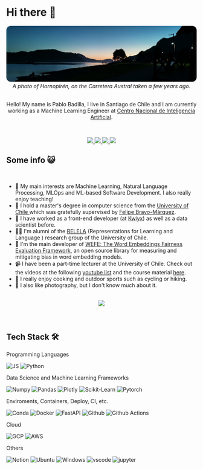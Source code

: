 # Hi there 👋

<div align="center">
    <img src='banner.jpg' style="border-radius: 12px"> 
    <em>A photo of Hornopirén, on the Carretera Austral taken a few years ago.</em>
</div>

<br>

<div align="center">

Hello! My name is Pablo Badilla, I live in Santiago de Chile and I am currently working as a Machine Learning Engineer at [Centro Nacional de Inteligencia Artificial](https://cenia.cl/).

</div>

<br>

<p align="center">
    <a href="https://www.linkedin.com/in/pablo-badilla-torrealba-473b2315b/">
        <img src="https://img.shields.io/badge/LinkedIn-0077B5?style=for-the-badge&logo=linkedin&logoColor=white"/>
    </a>
    <a href="mailto:pbadilla.torrealba@gmail.com">
        <img src="https://img.shields.io/badge/Gmail-D14836?style=for-the-badge&logo=gmail&logoColor=white"/>
    </a>
    <a href="CV.pdf">
        <img src="https://img.shields.io/badge/Resume-Blue?style=for-the-badge&logoColor=white"/>
    </a>
    <a href="CV_es.pdf">
        <img src="https://img.shields.io/badge/Resume (in spanish)-a?style=for-the-badge&logoColor=white"/>
    </a>
</p>

## Some info 😺

<br>

- 💙 My main interests are Machine Learning, Natural Language Processing, MLOps and ML-based Software Development. I also really enjoy teaching!
- 🏫 I hold a master's degree in computer science from the [University of Chile ](https://www.dcc.uchile.cl/) which was gratefully supervised by [Felipe Bravo-Márquez](https://felipebravom.com/).
- 👷 I have worked as a front-end developer (at [Kwiyx](https://github.com/Kwiyx)) as well as a data scientist before.
- 🧑‍🎓 I'm alumni of the [RELELA](https://relela.com/) (Representations for Learning and Language ) research group of the University of Chile.
- 🌟 I'm the main developer of [WEFE: The Word Embeddings Fairness Evaluation Framework](https://wefe.readthedocs.io/en/latest/), an open source library for measuring and mitigating bias in word embedding models.
- 📹 I have been a part-time lecturer at the University of Chile. Check out the videos at the following [youtube list](https://www.youtube.com/playlist?list=PLIaUi-1jO5b4PztTeatJFQO1QeQwGo3FS) and the course material [here](https://github.com/pbadillatorrealba/MDS7202).
- 🥕 I really enjoy cooking and outdoor sports such as cycling or hiking.
- 📸 I also like photography, but I don't know much about it.

<br>

<div align='center'>
<img src="https://github-readme-stats.vercel.app/api?username=pbadillatorrealba&count_private=true&show_icons=true&custom_title=Github&theme=chartreuse-dark&bg_color=0,000000,130F40&layout=compact&border_radius=8">
</div>

<br>
<br>

## Tech Stack 🛠️

Programming Languages

![JS](https://img.shields.io/badge/JavaScript-323330?style=flat-square&logo=javascript&logoColor=F7DF1E)
![Python](https://img.shields.io/badge/Python-FFD43B?style=flat-square&logo=python&logoColor=blue)

Data Science and Machine Learning Frameworks

![Numpy](https://img.shields.io/badge/Numpy-777BB4?style=flat-square&logo=numpy&logoColor=white])
![Pandas](https://img.shields.io/badge/Pandas-2C2D72?style=flat-square&logo=pandas&logoColor=white])
![Plotly](https://img.shields.io/badge/Plotly-239120?style=flat-square&logo=plotly&logoColor=white])
![Scikit-Learn](https://img.shields.io/badge/scikit_learn-F7931E?style=flat-square&logo=scikit-learn&logoColor=white])
![Pytorch](https://img.shields.io/badge/PyTorch-EE4C2C?style=flat-square&logo=pytorch&logoColor=white])

Enviroments, Containers, Deploy, CI, etc.

![Conda](https://img.shields.io/badge/conda-342B029.svg?&style=flat-square&logo=anaconda&logoColor=white)
![Docker](https://img.shields.io/badge/Docker-2CA5E0?style=flat-square&logo=docker&logoColor=white)
![FastAPI](https://img.shields.io/badge/fastapi-109989?style=flat-square&logo=FASTAPI&logoColor=white)
![Github](https://img.shields.io/badge/GitHub-100000?style=flat-square&logo=github&logoColor=white)
![Github Actions](https://img.shields.io/badge/GitHub_Actions-2088FF?style=flat-square&logo=github-actions&logoColor=white)


Cloud


![GCP](https://img.shields.io/badge/Google_Cloud-4285F4?style=flat-square&logo=google-cloud&logoColor=white)
![AWS](https://img.shields.io/badge/Amazon_AWS-FF9900?style=flat-square&logo=amazonaws&logoColor=white)


Others

![Notion](https://img.shields.io/badge/Notion-000000?style=flat-square&logo=notion&logoColor=white)
![Ubuntu](https://img.shields.io/badge/Ubuntu-E95420?style=flat-square&logo=ubuntu&logoColor=white)
![Windows](https://img.shields.io/badge/Windows-0078D6?style=flat-square&logo=windows&logoColor=white)
![vscode](https://img.shields.io/badge/VSCode-0078D4?style=flat-square&logo=visual%20studio%20code&logoColor=white)
![jupyter](https://img.shields.io/badge/Jupyter-F37626.svg?&style=flat-square&logo=Jupyter&logoColor=white)